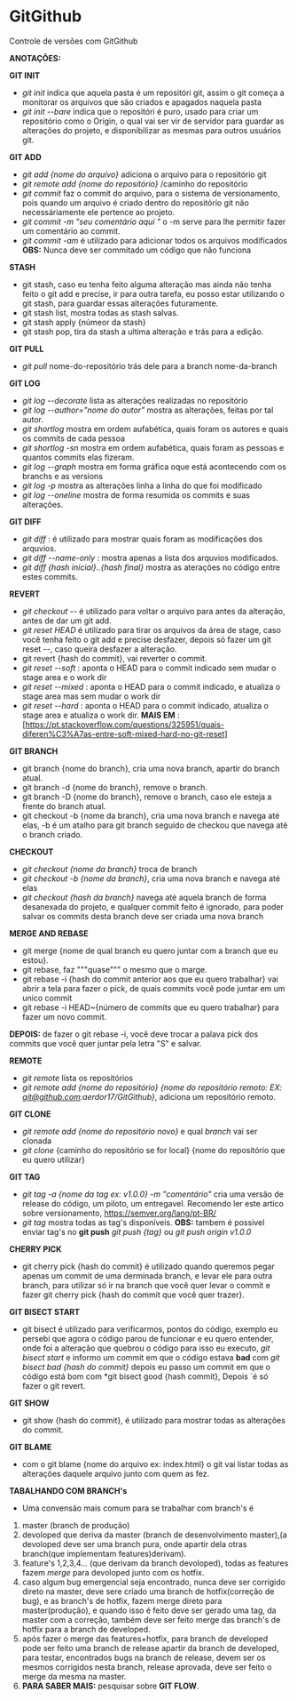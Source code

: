 # GitGithub
Controle de versões com GitGithub

**ANOTAÇÕES:**

**GIT INIT**
- *git init* indica que aquela pasta é um repositóri git, assim o git começa a monitorar os arquivos que são criados e apagados naquela pasta
- *git init --bare* indica que o repositóri é puro, usado para criar um repositório como o Origin, o qual vai ser vir de servidor para guardar as alterações
	do projeto, e disponibilizar as mesmas para outros usuários git.
	
**GIT ADD**
- *git add {nome do arquivo}* adiciona o arquivo para o repositório git
- *git remote add {nome do repositório}* /caminho do repositório
- *git commit* faz o commit do arquivo, para o sistema de versionamento, pois quando um arquivo é criado dentro do repositório git
	não necessáriamente ele pertence ao projeto.
- *git commit -m "seu comentário aqui "* o -m serve para lhe permitir fazer um comentário ao commit.
- *git commit -am* é utilizado para adicionar todos os arquivos modificados
	**OBS:** Nunca deve ser commitado um código que não funciona
	
**STASH**
- git stash, caso eu tenha feito alguma alteração mas ainda não tenha feito o git add e precise, ir para outra tarefa, eu posso estar utilizando o git stash, para guardar essas alterações futuramente.
- git stash list, mostra todas as stash salvas.
- git stash apply {númeor da stash}
- git stash pop, tira da stash a ultima alteração e trás para a edição.
	
**GIT PULL**
- *git pull* nome-do-repositório trás dele para a  branch nome-da-branch


**GIT LOG**
- *git log --decorate* lista as alterações realizadas no repositório
- *git log --author="nome do autor"* mostra as alterações, feitas por tal autor.
- *git shortlog* mostra em ordem aufabética, quais foram os autores e quais os commits de cada pessoa
- *git shortlog -sn* mostra em ordem aufabética, quais foram as pessoas e quantos commits elas fizeram.
- *git log --graph* mostra em forma gráfica oque está acontecendo com os branchs e as versions
- *git log -p* mostra as alterações linha a linha do que foi modificado
- *git log --oneline* mostra de forma resumida os commits e suas alterações. 

**GIT DIFF**
- *git diff* : é utilizado para mostrar quais foram as modificações dos arquvios.
- *git diff --name-only* : mostra apenas a lista dos arquvios modificados.
- *git diff {hash inicial}..{hash final}* mostra as aterações no código entre estes commits.

**REVERT**
- *git checkout -- <nome do arquivo>*  é utilizado para voltar o arquivo para antes da alteração, antes de dar um git add.
- *git reset HEAD <nome do arquivo>*  é utilizado para tirar os arquivos da área de stage, caso você tenha feito o git add e precise desfazer, depois só fazer um git reset --<nome do arquivo>, caso queira desfazer a alteração.
- git revert {hash do commit}, vai reverter o commit.
- *git reset --soft*  : aponta o HEAD para o commit indicado sem mudar o stage area e o work dir
- *git reset --mixed* : aponta o HEAD para o commit indicado, e atualiza o stage area mas sem mudar o work dir
- *git reset --hard* : aponta o HEAD para o commit indicado, atualiza o stage area e atualiza o work dir. 
**MAIS EM** : [https://pt.stackoverflow.com/questions/325951/quais-diferen%C3%A7as-entre-soft-mixed-hard-no-git-reset]
	

**GIT BRANCH**
- git branch {nome do branch}, cria uma nova branch, apartir do branch atual.
- git branch -d {nome do branch}, remove o branch.
- git branch -D {nome do branch}, remove o branch, caso ele esteja a frente do branch atual.
- git checkout -b {nome da branch}, cria uma nova branch e navega até elas, -b é um atalho para git branch seguido de checkou que navega até o branch criado.
	
	
**CHECKOUT**
- *git checkout {nome da branch}* troca de branch
- *git checkout -b {nome da branch}*, cria uma nova branch e navega até elas
- *git checkout {hash da branch}* navega até aquela branch de forma desanexada do projeto, e qualquer commit feito é ignorado, para poder salvar os commits desta branch deve ser  criada uma nova branch

**MERGE AND REBASE**
-  git merge {nome de qual branch eu quero juntar com a branch que eu estou}.
-  git rebase, faz """quase""" o mesmo que o marge.
-  git rebase -i {hash do commit anterior aos que eu quero trabalhar} vai abrir a tela para fazer o pick, de quais commits você pode juntar em um unico commit
-  git rebase -i HEAD~{número de commits que eu quero trabalhar} para fazer um novo commit.

**DEPOIS:** de fazer o git rebase -i, você deve trocar a palava pick dos commits que você quer juntar pela letra "S" e salvar. 

**REMOTE** 
- *git remote* lista os repositórios 
- *git remote add {nome do repositório} {nome do repositório remoto: EX: git@github.com:aerdor17/GitGithub}*, adiciona um repositório remoto.

**GIT CLONE**
- *git remote add {nome do repositório novo}* e qual *branch* vai ser clonada
- *git clone* {caminho do repositório se for local} {nome do repositório que eu quero utilizar}

**GIT TAG**
- *git tag -a {nome da tag ex: v1.0.0} -m "comentário"* cria uma versão de release do código, um piloto, um entregavel. 
	Recomendo ler este artico sobre versionamento, https://semver.org/lang/pt-BR/
- *git tag* mostra todas as tag's disponíveis.
**OBS:** tambem é possivel enviar tag's no **git push** *git push {tag}* ou *git push origin v1.0.0*
	
	
**CHERRY PICK**
- git cherry pick {hash do commit} é utilizado quando queremos pegar apenas um commit de uma derminada branch, e levar ele para outra branch, para utilizar só ir na branch que você quer levar o commit e fazer git cherry pick {hash do commit que você quer trazer}.
	
**GIT BISECT START**
- git bisect é utilizado para verificarmos, pontos do código, exemplo eu persebi que agora o código parou de funcionar e eu quero entender, onde foi a alteração que quebrou  o código para isso eu executo, *git bisect start* e informo um commit em que o código estava **bad** com *git bisect bad {hash do commit}* depois eu passo um commit em que o código está bom com *git bisect good {hash commit}, Depois ´é só fazer o git revert.
	
**GIT SHOW**
- git show {hash do commit}, é utilizado para mostrar todas as alterações do commit.
	
**GIT BLAME**
- com o git blame {nome do arquivo ex: index.html} o git vai listar todas as alterações daquele arquivo junto com quem as fez.
		
**TABALHANDO COM BRANCH's**
- Uma convensão mais comum para se trabalhar com branch's é 
1. master (branch de produção)
2. devoloped que deriva da master (branch de desenvolvimento master),(a devoloped deve ser uma branch pura, onde apartir dela otras branch(que implementam features)derivam).
3. feature's 1,2,3,4... (que derivam da branch devoloped), todas as features fazem *merge* para devoloped junto com os hotfix.
4. caso algum bug emergencial seja encontrado, nunca deve ser corrigido direto na master,  deve sere criado uma branch de hotfix(correção de bug), e as branch's de hotfix, fazem  merge direto para master(produção), e quando isso é feito deve ser gerado uma tag, da master com a correção, também deve ser feito merge das branch's de hotfix para a branch de developed.
5. após fazer o merge das features+hotfix, para branch de developed pode ser feito uma branch de release apartir da branch de developed, para testar, encontrados bugs na branch de release, devem ser os mesmos corrigidos nesta branch, release aprovada, deve ser feito o merge da mesma na master.
6. **PARA SABER MAIS:** pesquisar sobre **GIT FLOW**.
	

	


	


